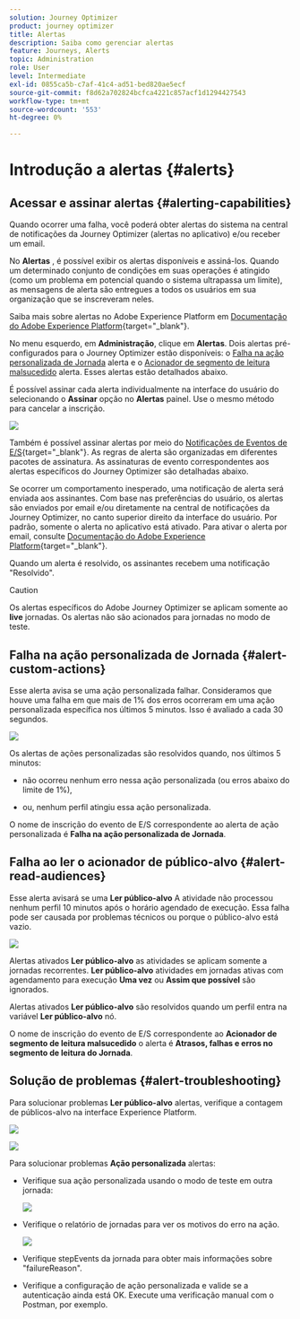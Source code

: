 ```yaml
---
solution: Journey Optimizer
product: journey optimizer
title: Alertas
description: Saiba como gerenciar alertas
feature: Journeys, Alerts
topic: Administration
role: User
level: Intermediate
exl-id: 0855ca5b-c7af-41c4-ad51-bed820ae5ecf
source-git-commit: f8d62a702824bcfca4221c857acf1d1294427543
workflow-type: tm+mt
source-wordcount: '553'
ht-degree: 0%

---
```


# Introdução a alertas {#alerts}

## Acessar e assinar alertas {#alerting-capabilities}

Quando ocorrer uma falha, você poderá obter alertas do sistema na central de notificações da Journey Optimizer (alertas no aplicativo) e/ou receber um email.

No **Alertas** , é possível exibir os alertas disponíveis e assiná-los. Quando um determinado conjunto de condições em suas operações é atingido (como um problema em potencial quando o sistema ultrapassa um limite), as mensagens de alerta são entregues a todos os usuários em sua organização que se inscreveram neles.

<!--These messages can repeat over a pre-defined time interval until the alert has been resolved.-->

Saiba mais sobre alertas no Adobe Experience Platform em [Documentação do Adobe Experience Platform](https://experienceleague.adobe.com/docs/experience-platform/observability/alerts/overview.html?lang=pt-BR){target="_blank"}.

No menu esquerdo, em **Administração**, clique em **Alertas**. Dois alertas pré-configurados para o Journey Optimizer estão disponíveis: o [Falha na ação personalizada de Jornada](#alert-custom-actions) alerta e o [Acionador de segmento de leitura malsucedido](#alert-read-audiences) alerta. Esses alertas estão detalhados abaixo.

É possível assinar cada alerta individualmente na interface do usuário do selecionando o **Assinar** opção no **Alertas** painel. Use o mesmo método para cancelar a inscrição.

![](assets/alert-subscribe.png)

Também é possível assinar alertas por meio do [Notificações de Eventos de E/S](https://experienceleague.adobe.com/docs/experience-platform/observability/alerts/subscribe.html){target="_blank"}. As regras de alerta são organizadas em diferentes pacotes de assinatura. As assinaturas de evento correspondentes aos alertas específicos do Journey Optimizer são detalhadas abaixo.

Se ocorrer um comportamento inesperado, uma notificação de alerta será enviada aos assinantes. Com base nas preferências do usuário, os alertas são enviados por email e/ou diretamente na central de notificações da Journey Optimizer, no canto superior direito da interface do usuário. Por padrão, somente o alerta no aplicativo está ativado. Para ativar o alerta por email, consulte [Documentação do Adobe Experience Platform](https://experienceleague.adobe.com/docs/experience-platform/observability/alerts/ui.html#enable-email-alerts){target="_blank"}.

Quando um alerta é resolvido, os assinantes recebem uma notificação &quot;Resolvido&quot;.

>[!CAUTION]
>
>Os alertas específicos do Adobe Journey Optimizer se aplicam somente ao **live** jornadas. Os alertas não são acionados para jornadas no modo de teste.

## Falha na ação personalizada de Jornada {#alert-custom-actions}

Esse alerta avisa se uma ação personalizada falhar. Consideramos que houve uma falha em que mais de 1% dos erros ocorreram em uma ação personalizada específica nos últimos 5 minutos. Isso é avaliado a cada 30 segundos.

![](assets/alerts-custom-action.png)

Os alertas de ações personalizadas são resolvidos quando, nos últimos 5 minutos:

* não ocorreu nenhum erro nessa ação personalizada (ou erros abaixo do limite de 1%),

* ou, nenhum perfil atingiu essa ação personalizada.

O nome de inscrição do evento de E/S correspondente ao alerta de ação personalizada é **Falha na ação personalizada de Jornada**.

## Falha ao ler o acionador de público-alvo {#alert-read-audiences}

Esse alerta avisará se uma **Ler público-alvo** A atividade não processou nenhum perfil 10 minutos após o horário agendado de execução. Essa falha pode ser causada por problemas técnicos ou porque o público-alvo está vazio.

![](assets/alerts1.png)

Alertas ativados **Ler público-alvo** as atividades se aplicam somente a jornadas recorrentes. **Ler público-alvo** atividades em jornadas ativas com agendamento para execução **Uma vez** ou **Assim que possível** são ignorados.

Alertas ativados **Ler público-alvo** são resolvidos quando um perfil entra na variável **Ler público-alvo** nó.

O nome de inscrição do evento de E/S correspondente ao **Acionador de segmento de leitura malsucedido** o alerta é **Atrasos, falhas e erros no segmento de leitura do Jornada**.

## Solução de problemas {#alert-troubleshooting}

Para solucionar problemas **Ler público-alvo** alertas, verifique a contagem de públicos-alvo na interface Experience Platform.

![](assets/alert-troubleshooting-0.png)

![](assets/alert-troubleshooting-1.png)

Para solucionar problemas **Ação personalizada** alertas:

* Verifique sua ação personalizada usando o modo de teste em outra jornada:

  ![](assets/alert-troubleshooting-2.png)

* Verifique o relatório de jornadas para ver os motivos do erro na ação.

  ![](assets/alert-troubleshooting-3.png)

* Verifique stepEvents da jornada para obter mais informações sobre &quot;failureReason&quot;.
* Verifique a configuração de ação personalizada e valide se a autenticação ainda está OK. Execute uma verificação manual com o Postman, por exemplo.
